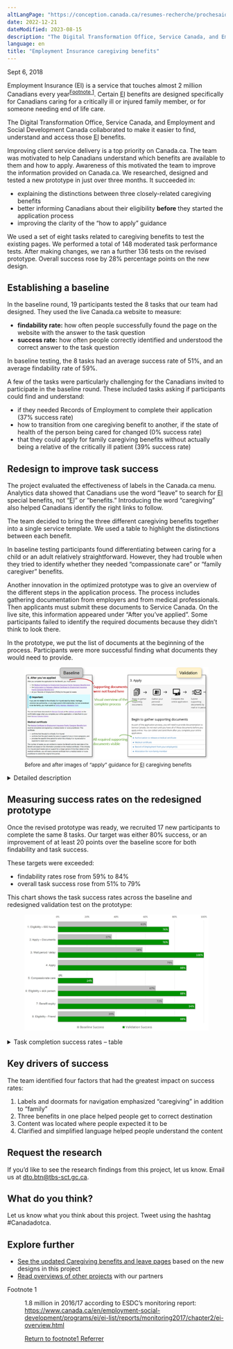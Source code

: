 ```yaml
---
altLangPage: "https://conception.canada.ca/resumes-recherche/prochesaidants-resume-recherche.html"
date: 2022-12-21
dateModified: 2023-08-15
description: "The Digital Transformation Office, Service Canada, and Employment and Social Development Canada collaborated to make it easier to find, understand and access those EI benefits."
language: en
title: "Employment Insurance caregiving benefits"
---
```

<p class="post-meta">Sept 6, 2018</p>
<p>Employment Insurance (EI) is a service that touches almost 2 million Canadians every year<sup id="fn1-0-rf"><a class="fn-lnk" href="#fn1"><span class="wb-inv">Footnote </span>1</a></sup>. Certain <abbr title="Employment Insurance">EI</abbr> benefits are designed specifically for Canadians caring for a critically ill or injured family member, or for someone needing end of life care.</p>
<p>The Digital Transformation Office, Service Canada, and Employment and Social Development Canada collaborated to make it easier to find, understand and access those <abbr title="Employment Insurance">EI</abbr> benefits. </p>
<p>Improving client service delivery is a top priority on Canada.ca. The team was motivated to help Canadians understand which benefits are available to them and how to apply. Awareness of this motivated the team to improve the information provided on Canada.ca. We researched, designed and tested a new prototype in just over three months. It succeeded in: </p>
<ul>
  <li>explaining the distinctions between three closely-related caregiving benefits </li>
  <li>better informing Canadians about their eligibility <b>before</b> they started the application process</li>
  <li>improving the clarity of the “how to apply” guidance</li>
</ul>
<p>We used a set of eight tasks related to caregiving benefits to test the existing pages. We performed a total of 148 moderated task performance tests. After making changes, we ran a further 136 tests on the revised prototype. Overall success rose by 28% percentage points on the new design.</p>
<h2>Establishing a baseline</h2>
<p>In the baseline round, 19 participants tested the 8 tasks that our team had designed. They used the live Canada.ca website to measure:</p>
<ul>
  <li><b>findability rate:</b> how often people successfully found the page on the website with the answer to the task question</li>
  <li><b>success rate:</b> how often people correctly identified and understood the correct answer to the task question</li>
</ul>
<p>In baseline testing, the 8 tasks had an average success rate of 51%, and an average findability rate of 59%.</p>
<p>A few of the tasks were particularly challenging for the Canadians invited to participate in the baseline round. These included tasks asking if participants could find and understand:</p>
<ul>
  <li>if they needed Records of Employment to complete their application (37% success rate)</li>
  <li>how to transition from one caregiving benefit to another, if the state of health of the person being cared for changed (0% success rate)</li>
  <li>that they could apply for family caregiving benefits without actually being a relative of the critically ill patient (39% success rate)</li>
</ul>
<h2>Redesign to improve task success</h2>
<p>The project evaluated the effectiveness of labels in the Canada.ca menu. Analytics data showed that Canadians use the word “leave” to search for <abbr title="Employment Insurance">EI</abbr> special benefits, not “<abbr title="Employment Insurance">EI</abbr>” or “benefits.” Introducing the word “caregiving” also helped Canadians identify the right links to follow.</p>
<p>The team decided to bring the three different caregiving benefits together into a single service template. We used a table to highlight the distinctions between each benefit.</p>
<p>In baseline testing participants found differentiating between caring for a child or an adult relatively straightforward. However, they had trouble when they tried to identify whether they needed “compassionate care” or “family caregiver” benefits. </p>
<p>Another innovation in the optimized prototype was to give an overview of the different steps in the application process. The process includes gathering documentation from employers and from medical professionals. Then applicants must submit these documents to Service Canada. On the live site, this information appeared under “After you’ve applied”. Some participants failed to identify the required documents because they didn’t think to look there. </p>
<p>In the prototype, we put the list of documents at the beginning of the process. Participants were more successful finding what documents they would need to provide. </p>
<figure> <img class="img-responsive" alt="Before and after images of “apply” guidance for EI caregiving benefits." src="/research-summaries/images/caregiving-before-after.jpg"/>
  <figcaption><small>Before and after images of “apply” guidance for <abbr title="Employment Insurance">EI</abbr> caregiving benefits </small></figcaption>
</figure>
<div class="col-md-8 row">
  <details>
    <summary> Detailed description </summary>
    <p>Two webpages are shown side by side. The page on the left is labelled "Baseline" and shows that the “After you've applied” webpage concerning caregiving benefits was missing content people expected to find on this page.  An arrow points to the webpage with the annotation "Supporting documents were not found here."</p>
    <p>The page on the right is labelled "Redesign” and shows the “Apply" page with a set of icons outlining the various application steps.  An arrow points to the steps with the annotation "Visual overview of the complete process." </p>
    <p>Below there is a header titled "Begin to gather supporting documents", which has a list of the needed documents. An arrow points to the list with the annotation "All required supporting documents visible."</p>
  </details>
</div>
<h2>Measuring success rates on the redesigned prototype</h2>
<p>Once the revised prototype was ready, we recruited 17 new participants to complete the same 8 tasks. Our target was either 80% success, or an improvement of at least 20 points over the baseline score for both findability and task success.</p>
<p>These targets were exceeded:</p>
<ul>
  <li>findability rates rose from 59% to 84%</li>
  <li>overall task success rose from 51% to 79%</li>
</ul>
<p>This chart shows the task success rates across the baseline and redesigned validation test on the prototype:</p>
<figure><img class="img-responsive hidden-sm hidden-xs" alt="EI caregiving benefits optimization - task completion success rates (table)" src="/research-summaries/images/caregiving-task-success-chart.jpg"/></figure>
<div class="row col-md-8">
  <details>
    <summary> Task completion success rates – table </summary>
    <p>Baseline measurement at start of project, validation on prototype redesigned by project team.</p>
    <div class="table-bravo">
      <table class="table table-bordered">
        <thead>
          <tr>
            <th scope="col">Task</th>
            <th scope="col">Baseline</th>
            <th scope="col">Validation</th>
          </tr>
        </thead>
        <tbody>
          <tr>
            <td>1. Eligibility: 600 hours</td>
            <td  >61%</td>
            <td>76%</td>
          </tr>
          <tr>
            <td>2. Apply: documents</td>
            <td  >41%</td>
            <td>76%</td>
          </tr>
          <tr>
            <td>3. Wait period/delay</td>
            <td  >58%</td>
            <td>100%</td>
          </tr>
          <tr>
            <td>4. Apply</td>
            <td  >79%</td>
            <td>88%</td>
          </tr>
          <tr>
            <td>5. Compassionate care</td>
            <td  >0%</td>
            <td>24%</td>
          </tr>
          <tr>
            <td>6. Eligibility: sick person </td>
            <td  >67%</td>
            <td>88%</td>
          </tr>
          <tr>
            <td>7. Benefit expiry </td>
            <td  >72%</td>
            <td>94%</td>
          </tr>
          <tr>
            <td>8. Eligibility: friend </td>
            <td  >39%</td>
            <td>88%</td>
          </tr>
        </tbody>
      </table>
    </div>
  </details>
</div>
<h2>Key drivers of success</h2>
<p>The team identified four factors that had the greatest impact on success rates: </p>
<ol>
  <li>Labels and doormats for navigation emphasized “caregiving” in addition to “family”</li>
  <li>Three benefits in one place helped people get to correct destination</li>
  <li>Content was located where people expected it to be </li>
  <li>Clarified and simplified language helped people understand the content</li>
</ol>
<h2>Request the research </h2>
<p>If you’d like to see the research findings from this project, let us know. Email us at <a href="mailto:dto.btn@tbs-sct.gc.ca">dto.btn@tbs-sct.gc.ca</a>.</p>
<h2>What do you think? </h2>
<p>Let us know what you think about this project. Tweet using the hashtag #Canadadotca.</p>
<h2>Explore further </h2>
<ul>
  <li><a href="https://www.canada.ca/en/services/benefits/ei/caregiving.html">See the updated Caregiving benefits and leave pages</a> based on the new designs in this project</li>
  <li><a href="https://blog.canada.ca/pages/project-overview.html">Read overviews of other projects</a> with our partners</li>
</ul>
<div class="col-md-12">
  <aside class="wb-fnote" role="note">
    <dl>
      <dt>Footnote 1</dt>
      <dd id="fn1">
        <p>1.8 million in 2016/17 according to ESDC’s monitoring report: <a href="1.8 million in 2016/17 according to ESDC’s monitoring report: https://www.canada.ca/en/employment-social-development/programs/ei/ei-list/reports/monitoring2017/chapter2/ei-overview.html"> https://www.canada.ca/en/employment-social-development/programs/ei/ei-list/reports/monitoring2017/chapter2/ei-overview.html</a></p>
        <p class="fn-rtn"> <a href="#fn1-0-rf"><span class="wb-inv">Return to footnote</span>1<span class="wb-inv"> Referrer</span></a> </p>
      </dd>
    </dl>
  </aside>
</div>
